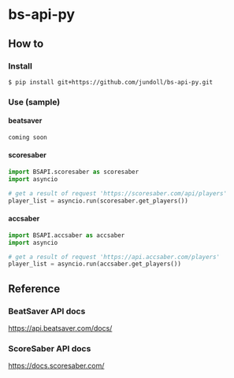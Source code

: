 # bs-api-py

## How to
### Install
```console
$ pip install git+https://github.com/jundoll/bs-api-py.git
```

### Use (sample)
#### beatsaver
```python
coming soon
```

<!-- 
import BSAPI.beatsaver as beatsaver
import asyncio
-->

#### scoresaber
```python
import BSAPI.scoresaber as scoresaber
import asyncio

# get a result of request 'https://scoresaber.com/api/players'
player_list = asyncio.run(scoresaber.get_players())
```

#### accsaber
```python
import BSAPI.accsaber as accsaber
import asyncio

# get a result of request 'https://api.accsaber.com/players'
player_list = asyncio.run(accsaber.get_players())
```

## Reference
### BeatSaver API docs
https://api.beatsaver.com/docs/

### ScoreSaber API docs
https://docs.scoresaber.com/

<!--
### AccSaber github account
https://github.com/accsaber
-->